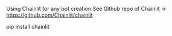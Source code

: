 Using Chainlit for any bot creation
See Github repo of Chainlit -> https://github.com/Chainlit/chainlit

pip install chainlit
